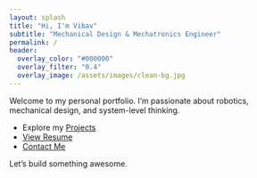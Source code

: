 ```yaml
---
layout: splash
title: "Hi, I'm Vibav"
subtitle: "Mechanical Design & Mechatronics Engineer"
permalink: /
header:
  overlay_color: "#000000"
  overlay_filter: "0.4"
  overlay_image: /assets/images/clean-bg.jpg
---
```


Welcome to my personal portfolio. I’m passionate about robotics, mechanical design, and system-level thinking.

-  Explore my [Projects](/projects/)
-  [View Resume](/resume/)
-  [Contact Me](/contact/)

Let’s build something awesome.
